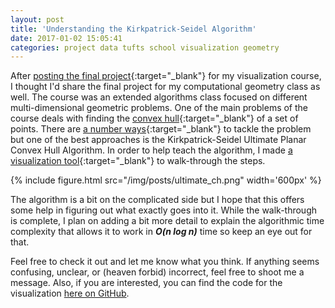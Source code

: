 ```yaml
---
layout: post
title: 'Understanding the Kirkpatrick-Seidel Algorithm'
date: 2017-01-02 15:05:41
categories: project data tufts school visualization geometry
---
```


After [posting the final project](/2016/12/21/drunken-world.html){:target="_blank"} for my visualization course, I thought I'd share the final project for my computational geometry class as well. The course was an extended algorithms class focused on different multi-dimensional geometric problems. One of the main problems of the course deals with finding the [convex hull](https://en.wikipedia.org/wiki/Convex_hull){:target="_blank"} of a set of points. There are [a number ways](https://www.youtube.com/watch?v=ZnTiWcIznEQ){:target="_blank"} to tackle the problem but one of the best approaches is the Kirkpatrick-Seidel Ultimate Planar Convex Hull Algorithm. In order to help teach the algorithm, I made [a visualization tool](http://ben-tanen.github.io/UltimateConvexHull/){:target="_blank"} to walk-through the steps.

{% include figure.html src="/img/posts/ultimate_ch.png" width='600px' %}

The algorithm is a bit on the complicated side but I hope that this offers some help in figuring out what exactly goes into it. While the walk-through is complete, I plan on adding a bit more detail to explain the algorithmic time complexity that allows it to work in ***O(n log n)*** time so keep an eye out for that.

Feel free to check it out and let me know what you think. If anything seems confusing, unclear, or (heaven forbid) incorrect, feel free to shoot me a message. Also, if you are interested, you can find the code for the visualization [here on GitHub](https://github.com/ben-tanen/UltimateConvexHull).




